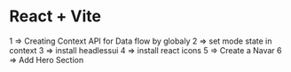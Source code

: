 # React + Vite

1 => Creating Context API for Data flow by globaly
2 => set mode state in context 
3 => install headlessui
4 => install react icons
5 => Create a  Navar
6 => Add Hero Section 



